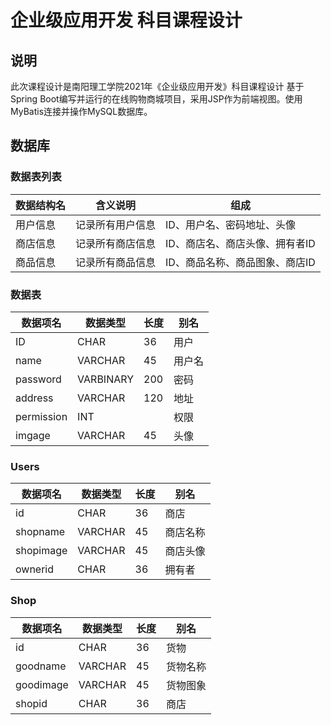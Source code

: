 # 企业级应用开发 科目课程设计

## 说明

此次课程设计是南阳理工学院2021年《企业级应用开发》科目课程设计
基于Spring Boot编写并运行的在线购物商城项目，采用JSP作为前端视图。使用MyBatis连接并操作MySQL数据库。

## 数据库

### 数据表列表

| 数据结构名 | 含义说明         | 组成                           |
| ---------- | ---------------- | ------------------------------ |
| 用户信息   | 记录所有用户信息 | ID、用户名、密码地址、头像     |
| 商店信息   | 记录所有商店信息 | ID、商店名、商店头像、拥有者ID |
| 商品信息   | 记录所有商品信息 | ID、商品名称、商品图象、商店ID |

### 数据表

| 数据项名   | 数据类型  | 长度 | 别名   |
| ---------- | --------- | ---- | ------ |
| ID         | CHAR      | 36   | 用户   | ID |
| name       | VARCHAR   | 45   | 用户名 |
| password   | VARBINARY | 200  | 密码   |
| address    | VARCHAR   | 120  | 地址   |
| permission | INT       |      | 权限   |
| imgage     | VARCHAR   | 45   | 头像   |

### Users

| 数据项名  | 数据类型 | 长度 | 别名     |
| --------- | -------- | ---- | -------- |
| id        | CHAR     | 36   | 商店     | ID |
| shopname  | VARCHAR  | 45   | 商店名称 |
| shopimage | VARCHAR  | 45   | 商店头像 |
| ownerid   | CHAR     | 36   | 拥有者   | ID |

### Shop
| 数据项名  | 数据类型 | 长度 | 别名     |
| --------- | -------- | ---- | -------- |
| id        | CHAR     | 36   | 货物     | ID |
| goodname  | VARCHAR  | 45   | 货物名称 |
| goodimage | VARCHAR  | 45   | 货物图象 |
| shopid    | CHAR     | 36   | 商店     | ID |